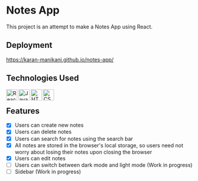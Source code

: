 # Notes App

This project is an attempt to make a Notes App using React.

## Deployment

https://karan-manikani.github.io/notes-app/

## Technologies Used

<img src="https://upload.wikimedia.org/wikipedia/commons/thumb/a/a7/React-icon.svg/2300px-React-icon.svg.png" height=30px align="left" alt="React.js">
<img src="http://3con14.biz/code/_data/js/intro/js-logo.png" height=30px align="left" alt="JavaScript">
<img src="https://upload.wikimedia.org/wikipedia/commons/thumb/8/82/Devicon-html5-plain.svg/640px-Devicon-html5-plain.svg.png" height=30px align="left" alt="HTML">
<img src="https://upload.wikimedia.org/wikipedia/commons/thumb/6/62/CSS3_logo.svg/640px-CSS3_logo.svg.png" height=30px align="left" alt="CSS">

<br>

## Features

-   [x] Users can create new notes
-   [x] Users can delete notes
-   [x] Users can search for notes using the search bar
-   [x] All notes are stored in the browser's local storage, so users need not worry about losing their notes upon closing the browser
-   [x] Users can edit notes
-   [ ] Users can switch between dark mode and light mode (Work in progress)
-   [ ] Sidebar (Work in progress)
